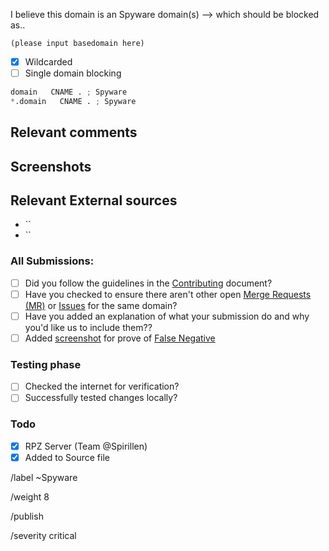 I believe this domain is an Spyware domain(s) --> which should be blocked as..

```
(please input basedomain here)
```

- [X] Wildcarded
- [ ] Single domain blocking

```python
domain   CNAME . ; Spyware
*.domain   CNAME . ; Spyware
```

## Relevant comments
<!-- Be as clear as possible: nobody can read your mind, and nobody is looking at your issue over your shoulder. -->


## Screenshots


## Relevant External sources
- ``
- ``

### All Submissions:
- [ ] Did you follow the guidelines in the [Contributing](CONTRIBUTING.md)
	  document?
- [ ] Have you checked to ensure there aren't other open
      [Merge Requests (MR)](../merge_requests) or [Issues](../../issues) for the
      same domain?
- [ ] Have you added an explanation of what your submission do and why you'd
	  like us to include them??
- [ ] Added [screenshot](https://mypdns.org/MypDNS/support/-/wikis/Screenshot)
	  for prove of [False Negative](https://mypdns.org/MypDNS/support/-/wikis/False-Negative)

### Testing phase
- [ ] Checked the internet for verification?
- [ ] Successfully tested changes locally?

### Todo
- [X] RPZ Server (Team @Spirillen)
- [X] Added to Source file

/label ~Spyware

/weight 8

/publish

/severity critical
